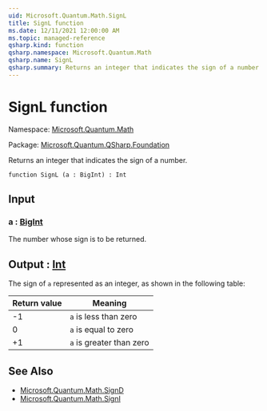 ```yaml
---
uid: Microsoft.Quantum.Math.SignL
title: SignL function
ms.date: 12/11/2021 12:00:00 AM
ms.topic: managed-reference
qsharp.kind: function
qsharp.namespace: Microsoft.Quantum.Math
qsharp.name: SignL
qsharp.summary: Returns an integer that indicates the sign of a number.
---
```


# SignL function

Namespace: [Microsoft.Quantum.Math](xref:Microsoft.Quantum.Math)

Package: [Microsoft.Quantum.QSharp.Foundation](https://nuget.org/packages/Microsoft.Quantum.QSharp.Foundation)


Returns an integer that indicates the sign of a number.

```qsharp
function SignL (a : BigInt) : Int
```


## Input

### a : [BigInt](xref:microsoft.quantum.qsharp.valueliterals#bigint-literals)

The number whose sign is to be returned.



## Output : [Int](xref:microsoft.quantum.qsharp.valueliterals#int-literals)

The sign of `a` represented as an integer, as shown in the followingtable:|Return value  |Meaning                  ||--------------|-------------------------|| -1           |`a` is less than zero    || 0            |`a` is equal to zero     || +1           |`a` is greater than zero |

## See Also

- [Microsoft.Quantum.Math.SignD](xref:Microsoft.Quantum.Math.SignD)
- [Microsoft.Quantum.Math.SignI](xref:Microsoft.Quantum.Math.SignI)